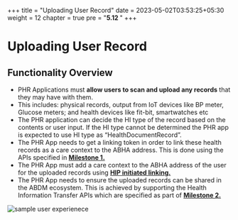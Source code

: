 +++
title = "Uploading User Record"
date = 2023-05-02T03:53:25+05:30
weight = 12
chapter = true
pre = "<b>5.12 </b>"
+++

# Uploading User Record

## Functionality Overview

- PHR Applications must **allow users to scan and upload any records** that they may have with them.
- This includes: physical records, output from IoT devices like BP meter, Glucose meters; and health devices like fit-bit, smartwatches etc
- The PHR application can decide the HI type of the record based on the contents or user input. If the HI type cannot be determined the PHR app is expected to use HI type as “HealthDocumentRecord”.
- The PHR App needs to get a linking token in order to link these health records as a care context to the ABHA address. This is done using the APIs specified in [**Milestone 1.**](/abdm-docs/2-milestone1/verify-abha-address/user-abha-qr-scan/index.html)
- The PHR App must add a care context to the ABHA address of the user for the uploaded records using [**HIP initiated linking.**](/abdm-docs/3-milestone2/link-care-context/hip-initiated-linking/index.html)
- The PHR App needs to ensure the uploaded records can be shared in the ABDM ecosystem. This is achieved by supporting the Health Information Transfer APIs which are specified as part of [**Milestone 2.**](/abdm-docs/3-milestone2/index.html)

![sample user experienece](../upload-user-records.gif)


